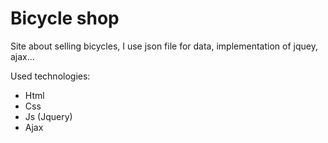 # Bicycle shop
Site about selling bicycles, I use json file for data, implementation of jquey, ajax...

Used technologies:
  - Html
  - Css
  - Js (Jquery)
  - Ajax
